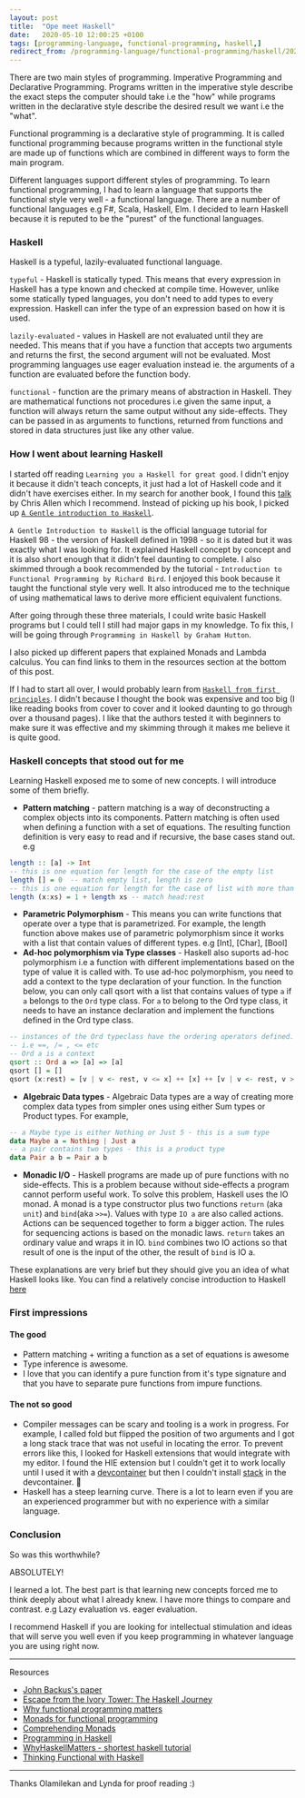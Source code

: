 ```yaml
---
layout: post
title:  "Ope meet Haskell"
date:   2020-05-10 12:00:25 +0100
tags: [programming-language, functional-programming, haskell,]
redirect_from: /programming-language/functional-programming/haskell/2020/05/10/ope-meet-haskell.html
---
```


There are two main styles of programming. Imperative Programming and Declarative Programming. Programs written in the imperative style
describe the exact steps the computer should take i.e the "how" while programs written in the declarative style describe the desired result we want i.e the "what".

Functional programming is a declarative style of programming. It is called functional programming because programs written in the functional style are made up of functions which are combined in different ways to form the main program.

Different languages support different styles of programming. To learn functional programming, I had to learn a language that supports the functional style very well - a functional language. There are a number of functional languages e.g F#, Scala, Haskell, Elm. I decided to learn Haskell because it is reputed to be the "purest" of the functional languages.

<!--description-->
### **Haskell**
Haskell is a typeful, lazily-evaluated functional language.

`typeful` - Haskell is statically typed. This means that every expression in Haskell has a type known and checked at compile time. However, unlike some statically typed languages, you don't need to add types to every expression. Haskell can infer the type of an expression based on how it is used.

`lazily-evaluated` - values in Haskell are not evaluated until they are needed. This means that if you have a function that accepts two arguments and returns the first, the second argument will not be
evaluated. Most programming languages use eager evaluation instead ie. the arguments of a function are evaluated before the function body.

`functional` - function are the primary means of abstraction in Haskell. They are mathematical functions not procedures i.e given the same input, a function will always return the same output
without any side-effects. They can be
passed in as arguments to functions, returned from functions and stored in data structures just like any other value.


### **How I went about learning Haskell**
I started off reading `Learning you a Haskell for great good`. I didn't enjoy it because it didn't teach concepts, it just had a lot of Haskell code and it didn't have exercises either.
In my search for another book, I found this [talk]((https://www.youtube.com/watch?v=Bg9ccYzMbxc&t=4s)) by Chris Allen which I recommend. Instead of picking up his book, I picked up [`A Gentle introduction to Haskell`](https://www.haskell.org/tutorial/haskell-98-tutorial.pdf).

`A Gentle Introduction to Haskell` is the official language tutorial for Haskell 98 - the version of Haskell defined in 1998 - so it is dated but it
was exactly what I was looking for. It explained Haskell concept by concept and it is also short enough that it didn't feel daunting to complete. I also skimmed through a book recommended by the tutorial -
`Introduction to Functional Programming by Richard Bird`. I enjoyed this book because it taught the functional style very well. It also introduced me to the technique of using mathematical laws to derive more efficient equivalent functions.

After going through these three materials, I could write basic Haskell programs but I could tell I still had major gaps in my knowledge. To fix this, I will be going through `Programming in
Haskell by Graham Hutton`.

I also picked up different papers that explained Monads and Lambda calculus. You can find links to them in the resources section at the bottom of this post.

If I had to start all over, I would probably learn from [`Haskell from first principles`](https://haskellbook.com/). I didn't because I thought the book was expensive and too big (I like reading books from cover to cover and it looked daunting to go through over a thousand pages). I like that the authors tested it with beginners to make sure it was effective and my skimming through it makes me believe it is quite good.

### **Haskell concepts that stood out for me**
Learning Haskell exposed me to some of new concepts. I will introduce some of them briefly.

* **Pattern matching** - pattern matching is a way of deconstructing a complex objects into its components. Pattern matching is often used when defining a function with a set of equations. The resulting function definition is very easy to read and if recursive, the base cases stand out. e.g
```haskell
length :: [a] -> Int
-- this is one equation for length for the case of the empty list
length [] = 0  -- match empty list, length is zero
-- this is one equation for length for the case of list with more than one item
length (x:xs) = 1 + length xs -- match head:rest
```
* **Parametric Polymorphism** - This means you can write functions that operate over a type that is parametrized. For example, the length function above makes use of parametric polymorphism since it works with a list that contain values of different types. e.g [Int], [Char], [Bool]
* **Ad-hoc polymorphism via Type classes** - Haskell also suports ad-hoc polymorphism i.e a function with different implementations based on the type of value it is called with. To use ad-hoc polymorphism, you need to add a context to the type declaration of your function. In the function below, you can only call qsort with a list that contains values of type `a` if `a` belongs to the `Ord` type class. For `a` to belong to the Ord type class, it needs to have an instance declaration and implement the functions defined in the Ord type class.
```haskell
-- instances of the Ord typeclass have the ordering operators defined.
-- i.e ==, /= , <= etc
-- Ord a is a context
qsort :: Ord a => [a] => [a]
qsort [] = []
qsort (x:rest) = [v | v <- rest, v <= x] ++ [x] ++ [v | v <- rest, v > x]
```
* **Algebraic Data types** - Algebraic Data types are a way of creating more complex data types from simpler ones using either Sum types or Product types. For example,
```haskell
-- a Maybe type is either Nothing or Just 5 - this is a sum type
data Maybe a = Nothing | Just a
-- a pair contains two types - this is a product type
data Pair a b = Pair a b
```
* **Monadic I/O** - Haskell programs are made up of pure functions with no side-effects. This is a problem because without side-effects a program cannot perform useful work. To solve this problem, Haskell uses the IO monad. A monad is a type constructor plus two functions `return` (aka `unit`) and `bind`(aka `>>=`). Values with type `IO a` are also called actions. Actions can be sequenced together to form a bigger action. The rules for sequencing actions is based on the monadic laws. `return` takes an ordinary value and wraps it in IO. `bind` combines two IO actions so that result of one is the input of the other, the result of `bind` is IO a.

These explanations are very brief but they should give you an idea of what Haskell looks like. You can find a relatively concise introduction to Haskell [here](https://github.com/thma/WhyHaskellMatters)

### **First impressions**

#### **The good**
* Pattern matching + writing a function as a set of equations is awesome
* Type inference is awesome.
* I love that you can identify a pure function from it's type signature and that you have to separate pure functions from impure functions.

#### **The not so good**
* Compiler messages can be scary and tooling is a work in progress. For example, I called fold but flipped the position of two arguments and I got a long stack trace that was not useful in locating the error. To prevent errors like this, I looked for Haskell extensions that would integrate with my editor. I found the HIE extension but I couldn't get it to work locally until I used it with a [devcontainer](https://github.com/hmemcpy/haskell-hie-devcontainer) but then I couldn't install [stack](https://docs.haskellstack.org/en/stable/README/) in the devcontainer. 🤦
* Haskell has a steep learning curve. There is a lot to learn even if you are an experienced programmer but with no experience with a similar language.

### **Conclusion**
So was this worthwhile?

ABSOLUTELY!

I learned a lot. The best part is that learning new concepts forced me to think deeply about what I already knew. I have more things to compare and contrast. e.g Lazy evaluation vs. eager evaluation.

I recommend Haskell if you are looking for intellectual stimulation and ideas that will serve you well even if you keep programming in whatever language you are using right now.

-----
Resources
* [John Backus's paper](https://www.thocp.net/biographies/papers/backus_turingaward_lecture.pdf)
* [Escape from the Ivory Tower: The Haskell Journey](https://www.youtube.com/watch?v=re96UgMk6GQ)
* [Why functional programming matters](https://www.cs.kent.ac.uk/people/staff/dat/miranda/whyfp90.pdf)
* [Monads for functional programming](https://homepages.inf.ed.ac.uk/wadler/papers/marktoberdorf/baastad.pdf)
* [Comprehending Monads](http://www.cs.ox.ac.uk/jeremy.gibbons/publications/ringads.pdf)
* [Programming in Haskell](https://amzn.to/2AHvDKT)
* [WhyHaskellMatters - shortest haskell tutorial](https://github.com/thma/WhyHaskellMatters)
* [Thinking Functional with Haskell](https://amzn.to/2WG0nV6)

---
Thanks Olamilekan and Lynda for proof reading :)
